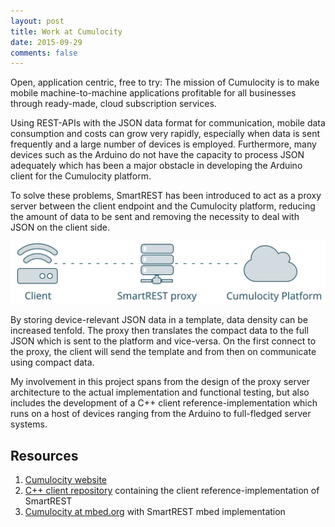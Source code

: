 ```yaml
---
layout: post
title: Work at Cumulocity
date: 2015-09-29
comments: false
---
```

Open, application centric, free to try: The mission of Cumulocity is to make
mobile machine-to-machine applications profitable for all businesses through
ready-made, cloud subscription services.

Using REST-APIs with the JSON data format for communication, mobile data
consumption and costs can grow very rapidly, especially when data is sent
frequently and a large number of devices is employed. Furthermore, many devices
such as the Arduino do not have the capacity to process JSON adequately which
has been a major obstacle in developing the Arduino client for the Cumulocity
platform.

<!--more-->

To solve these problems, SmartREST has been introduced to act as a proxy server
between the client endpoint and the Cumulocity platform, reducing the amount of
data to be sent and removing the necessity to deal with JSON on the client side.

![SmartREST diagram](/img/blog/smartrest-diagram.svg)

By storing device-relevant JSON data in a template, data density can be
increased tenfold. The proxy then translates the compact data to the full JSON
which is sent to the platform and vice-versa. On the first connect to the proxy,
the client will send the template and from then on communicate using compact
data.

My involvement in this project spans from the design of the proxy server
architecture to the actual implementation and functional testing, but also
includes the development of a C++ client reference-implementation which runs on
a host of devices ranging from the Arduino to full-fledged server systems.

## Resources

1. [Cumulocity website](http://cumulocity.com/)
1. [C++ client repository](https://bitbucket.org/m2m/cumulocity-clients-c)
   containing the client reference-implementation of SmartREST
2. [Cumulocity at mbed.org](http://mbed.org/users/Cumulocity/code/) with
   SmartREST mbed implementation
